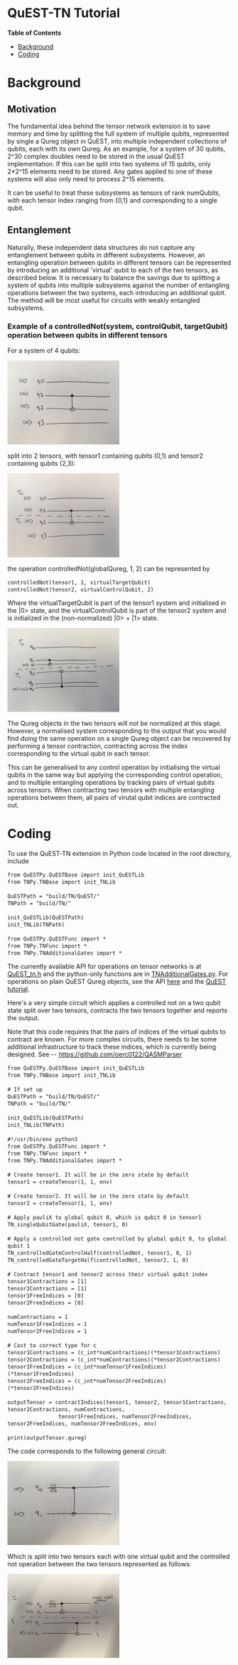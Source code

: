 QuEST-TN Tutorial
======

**Table of Contents**
- [Background](#background)
- [Coding](#coding)

# Background

## Motivation

The fundamental idea behind the tensor network extension is to save memory and time by splitting the full system of multiple qubits, represented by single a Qureg object in QuEST, into multiple independent collections of qubits, each with its own Qureg. As an example, for a system of 30 qubits, 2^30 complex doubles need to be stored in the usual QuEST implementation. If this can be split into two systems of 15 qubits, only 2*2^15 elements need to be stored. Any gates applied to one of these systems will also only need to process 2^15 elements. 

It can be useful to treat these subsystems as tensors of rank numQubits, with each tensor index ranging from {0,1} and corresponding to a single qubit.

## Entanglement

Naturally, these independent data structures do not capture any entanglement between qubits in different subsystems. However, an entangling operation between qubits in different tensors can be represented by introducing an additional 'virtual' qubit to each of the two tensors, as described below. It is necessary to balance the savings due to splitting a system of qubits into multiple subsystems against the number of entangling operations between the two systems, each introducing an additional qubit. The method will be most useful for circuits with weakly entangled subsystems.

### Example of a controlledNot(system, controlQubit, targetQubit) operation between qubits in different tensors

For a system of 4 qubits:

<img src="tutorial_images/general_0.JPG" width="50%">

split into 2 tensors, with tensor1 containing qubits (0,1) and tensor2 containing qubits (2,3):

<img src="tutorial_images/general_1.JPG" width="50%">


the operation controlledNot(globalQureg, 1, 2) can be represented by 

```
controlledNot(tensor1, 1, virtualTargetQubit)
controlledNot(tensor2, virtualControlQubit, 2)
```

Where the virtualTargetQubit is part of the tensor1 system and initialised in the |0> state, and the virtualControlQubit is part of the tensor2 system and is initialized in the (non-normalized) |0> + |1> state. 

<img src="tutorial_images/general_2.JPG" width="50%">

The Qureg objects in the two tensors will not be normalized at this stage. However, a normalised system corresponding to the output that you would find doing the same operation on a single Qureg object can be recovered by performing a tensor contraction, contracting across the index corresponding to the virtual qubit in each tensor. 

This can be generalised to any control operation by initialising the virtual qubits in the same way but applying the corresponding control operation, and to multiple entangling operations by tracking pairs of virtual qubits across tensors. When contracting two tensors with multiple entangling operations between them, all pairs of virutal qubit indices are contracted out.

# Coding

To use the QuEST-TN extension in Python code located in the root directory, include

```
from QuESTPy.QuESTBase import init_QuESTLib
from TNPy.TNBase import init_TNLib

QuESTPath = "build/TN/QuEST/"
TNPath = "build/TN/"

init_QuESTLib(QuESTPath)
init_TNLib(TNPath)

from QuESTPy.QuESTFunc import *
from TNPy.TNFunc import *
from TNPy.TNAdditionalGates import *
```

The currently available API for operations on tensor networks is at [QuEST_tn.h](TN/QuEST_tn.h) and the python-only functions are in [TNAdditionalGates.py](../../utilities/TNPy/TNAdditionalGates.py). For operations on plain QuEST Qureg objects, see the API [here](https://quest-kit.github.io/QuEST/QuEST_8h.html) and the [QuEST tutorial](examples/README.md). 

Here's a very simple circuit which applies a controlled not on a two qubit state split over two
tensors, contracts the two tensors together and reports the output. 

Note that this code requires that the pairs of indices of the virtual qubits to contract are known. For more complex circuits, there needs to be some additional infrastructure to track these indices, which is currently being designed. See -- https://github.com/oerc0122/QASMParser

```
from QuESTPy.QuESTBase import init_QuESTLib
from TNPy.TNBase import init_TNLib

# If set up
QuESTPath = "build/TN/QuEST/"
TNPath = "build/TN/"

init_QuESTLib(QuESTPath)
init_TNLib(TNPath)

#!/usr/bin/env python3
from QuESTPy.QuESTFunc import *
from TNPy.TNFunc import *
from TNPy.TNAdditionalGates import *

# Create tensor1. It will be in the zero state by default
tensor1 = createTensor(1, 1, env)

# Create tensor2. It will be in the zero state by default
tensor2 = createTensor(1, 1, env)

# Apply pauliX to global qubit 0, which is qubit 0 in tensor1
TN_singleQubitGate(pauliX, tensor1, 0)

# Apply a controlled not gate controlled by global qubit 0, to global qubit 1
TN_controlledGateControlHalf(controlledNot, tensor1, 0, 1)
TN_controlledGateTargetHalf(controlledNot, tensor2, 1, 0)

# Contract tensor1 and tensor2 across their virtual qubit index
tensor1Contractions = [1]
tensor2Contractions = [1]
tensor1FreeIndices = [0]
tensor2FreeIndices = [0]

numContractions = 1
numTensor1FreeIndices = 1
numTensor2FreeIndices = 1

# Cast to correct type for c
tensor1Contractions = (c_int*numContractions)(*tensor1Contractions)
tensor2Contractions = (c_int*numContractions)(*tensor2Contractions)
tensor1FreeIndices = (c_int*numTensor1FreeIndices)(*tensor1FreeIndices)
tensor2FreeIndices = (c_int*numTensor2FreeIndices)(*tensor2FreeIndices)

outputTensor = contractIndices(tensor1, tensor2, tensor1Contractions, tensor2Contractions, numContractions,
                tensor1FreeIndices, numTensor2FreeIndices, tensor2FreeIndices, numTensor2FreeIndices, env)

print(outputTensor.qureg)

```

The code corresponds to the following general circuit:

<img src="tutorial_images/small_0.JPG" width="50%">

Which is split into two tensors each with one virtual qubit and the controlled not operation between the two tensors represented as follows:

<img src="tutorial_images/small_2.JPG" width="50%">


